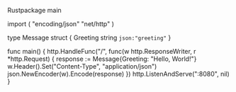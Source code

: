 Rustpackage main

import (
	"encoding/json"
	"net/http"
)

type Message struct {
	Greeting string `json:"greeting"`
}

func main() {
	http.HandleFunc("/", func(w http.ResponseWriter, r *http.Request) {
		response := Message{Greeting: "Hello, World!"}
		w.Header().Set("Content-Type", "application/json")
		json.NewEncoder(w).Encode(response)
	})
	http.ListenAndServe(":8080", nil)
}
